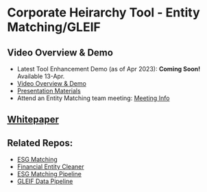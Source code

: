 # **Corporate Heirarchy Tool - Entity Matching/GLEIF**  
## Video Overview & Demo
 - Latest Tool Enhancement Demo (as of Apr 2023):  **Coming Soon!** Available 13-Apr. 
 - [Video Overview & Demo](https://osclimateorg.sharepoint.com/:v:/g/EWLsGwMLaflEsDZgQYm3-fEBftkOuXRAFT7GQM5MXyYMPg?e=qCB09H)
 - [Presentation Materials](https://osclimateorg.sharepoint.com/:b:/g/Ebg_hzaHc5FIsp6_lsAID7cBoEkIsSArIWFvy0DQNdPv7g?e=ilDdlD)
 - Attend an Entity Matching team meeting: [Meeting Info](https://github.com/os-climate/OS-Climate-Community-Hub/blob/main/MEETING_LIST.md#note)
## [Whitepaper](https://osclimateorg.sharepoint.com/:b:/g/ETyMPb8XOBxEgrLoDfi6TwUBJ-xFHcYAjTmIHgW3watayg?e=qDgXGO)
## Related Repos:
  - [ESG Matching](https://github.com/os-climate/esg-matching)
  - [Financial Entity Cleaner](https://github.com/os-climate/financial-entity-cleaner)
  - [ESG Matching Pipeline](https://github.com/os-climate/esg-matching-pipeline)
  - [GLEIF Data Pipeline](https://github.com/os-climate/gleif-data-pipeline)
